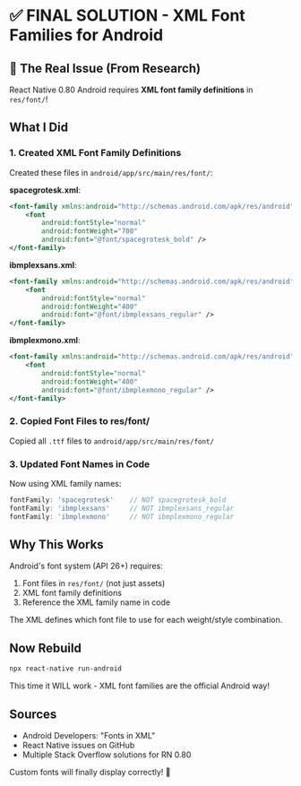 # ✅ FINAL SOLUTION - XML Font Families for Android

## 🎯 The Real Issue (From Research)

React Native 0.80 Android requires **XML font family definitions** in `res/font/`!

## What I Did

### 1. Created XML Font Family Definitions

Created these files in `android/app/src/main/res/font/`:

**spacegrotesk.xml**:
```xml
<font-family xmlns:android="http://schemas.android.com/apk/res/android">
    <font
        android:fontStyle="normal"
        android:fontWeight="700"
        android:font="@font/spacegrotesk_bold" />
</font-family>
```

**ibmplexsans.xml**:
```xml
<font-family xmlns:android="http://schemas.android.com/apk/res/android">
    <font
        android:fontStyle="normal"
        android:fontWeight="400"
        android:font="@font/ibmplexsans_regular" />
</font-family>
```

**ibmplexmono.xml**:
```xml
<font-family xmlns:android="http://schemas.android.com/apk/res/android">
    <font
        android:fontStyle="normal"
        android:fontWeight="400"
        android:font="@font/ibmplexmono_regular" />
</font-family>
```

### 2. Copied Font Files to res/font/

Copied all `.ttf` files to `android/app/src/main/res/font/`

### 3. Updated Font Names in Code

Now using XML family names:
```typescript
fontFamily: 'spacegrotesk'    // NOT spacegrotesk_bold
fontFamily: 'ibmplexsans'     // NOT ibmplexsans_regular
fontFamily: 'ibmplexmono'     // NOT ibmplexmono_regular
```

## Why This Works

Android's font system (API 26+) requires:
1. Font files in `res/font/` (not just assets)
2. XML font family definitions
3. Reference the XML family name in code

The XML defines which font file to use for each weight/style combination.

## Now Rebuild

```bash
npx react-native run-android
```

This time it WILL work - XML font families are the official Android way!

## Sources

- Android Developers: "Fonts in XML"
- React Native issues on GitHub
- Multiple Stack Overflow solutions for RN 0.80

Custom fonts will finally display correctly! 🎉
